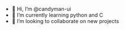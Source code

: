 - 👋 Hi, I’m @candyman-ui
- 🌱 I’m currently learning python and C
- 💞️ I’m looking to collaborate on new projects


<!---
candyman-ui/candyman-ui is a ✨ special ✨ repository because its `README.md` (this file) appears on your GitHub profile.
You can click the Preview link to take a look at your changes.
--->
